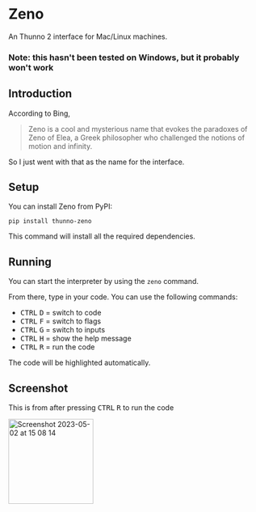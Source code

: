 # Zeno

An Thunno 2 interface for Mac/Linux machines. 

### Note: this hasn't been tested on Windows, but it probably won't work

## Introduction

According to Bing,

> Zeno is a cool and mysterious name that evokes the paradoxes of Zeno of Elea,
> a Greek philosopher who challenged the notions of motion and infinity.

So I just went with that as the name for the interface.

## Setup

You can install Zeno from PyPI:

```
pip install thunno-zeno
```

This command will install all the required dependencies.

## Running

You can start the interpreter by using the `zeno` command.

From there, type in your code. You can use the following commands:

- <kbd>CTRL</kbd> <kbd>D</kbd> = switch to code
- <kbd>CTRL</kbd> <kbd>F</kbd> = switch to flags
- <kbd>CTRL</kbd> <kbd>G</kbd> = switch to inputs
- <kbd>CTRL</kbd> <kbd>H</kbd> = show the help message
- <kbd>CTRL</kbd> <kbd>R</kbd> = run the code

The code will be highlighted automatically.

## Screenshot

This is from after pressing <kbd>CTRL</kbd> <kbd>R</kbd> to run the code

<img width="168" alt="Screenshot 2023-05-02 at 15 08 14" src="https://user-images.githubusercontent.com/55329600/235691521-8cd46dcc-7b36-4ff7-b724-d90b5842c3bd.png">
